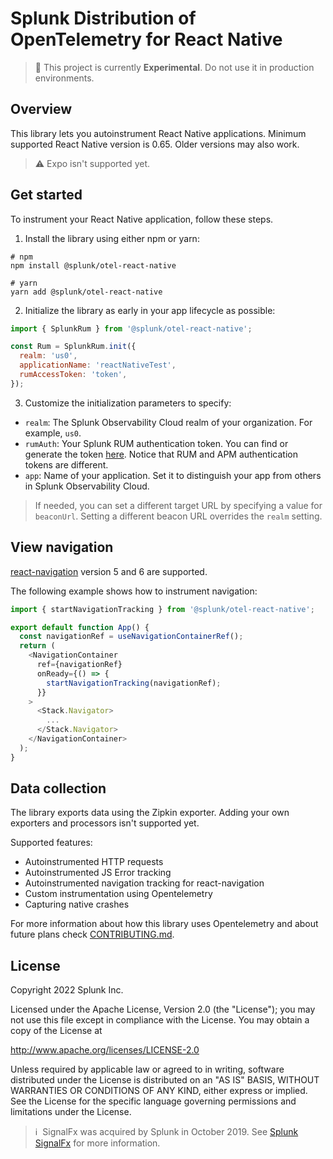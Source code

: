 # Splunk Distribution of OpenTelemetry for React Native

> :construction: This project is currently **Experimental**. Do not use it in production environments.

## Overview

This library lets you autoinstrument React Native applications. Minimum supported React Native version is 0.65. Older versions may also work.

> ⚠ Expo isn't supported yet.

## Get started

To instrument your React Native application, follow these steps.

1. Install the library using either npm or yarn:

```
# npm
npm install @splunk/otel-react-native

# yarn
yarn add @splunk/otel-react-native
```

2. Initialize the library as early in your app lifecycle as possible:

```js
import { SplunkRum } from '@splunk/otel-react-native';

const Rum = SplunkRum.init({
  realm: 'us0',
  applicationName: 'reactNativeTest',
  rumAccessToken: 'token',
});

```

3. Customize the initialization parameters to specify:

- `realm`: The Splunk Observability Cloud realm of your organization. For example, `us0`.
- `rumAuth`: Your Splunk RUM authentication token. You can find or generate the token [here](https://app.signalfx.com/o11y/#/organization/current?selectedKeyValue=sf_section:accesstokens). Notice that RUM and APM authentication tokens are different.
- `app`: Name of your application. Set it to distinguish your app from others in Splunk Observability Cloud.

> If needed, you can set a different target URL by specifying a value for `beaconUrl`. Setting a different beacon URL overrides the `realm` setting.

## View navigation

[react-navigation](https://github.com/react-navigation/react-navigation) version 5 and 6 are supported.

The following example shows how to instrument navigation:

```js
import { startNavigationTracking } from '@splunk/otel-react-native';

export default function App() {
  const navigationRef = useNavigationContainerRef();
  return (
    <NavigationContainer
      ref={navigationRef}
      onReady={() => {
        startNavigationTracking(navigationRef);
      }}
    >
      <Stack.Navigator>
        ...
      </Stack.Navigator>
    </NavigationContainer>
  );
}
```

## Data collection

The library exports data using the Zipkin exporter. Adding your own exporters and processors isn't supported yet.

Supported features:

- Autoinstrumented HTTP requests
- Autoinstrumented JS Error tracking
- Autoinstrumented navigation tracking for react-navigation
- Custom instrumentation using Opentelemetry
- Capturing native crashes

For more information about how this library uses Opentelemetry and about future plans check [CONTRIBUTING.md](CONTRIBUTING.md#Opentelemetry).

## License

Copyright 2022 Splunk Inc.

Licensed under the Apache License, Version 2.0 (the "License");
you may not use this file except in compliance with the License.
You may obtain a copy of the License at

http://www.apache.org/licenses/LICENSE-2.0

Unless required by applicable law or agreed to in writing,
software distributed under the License is distributed on an "AS IS" BASIS,
WITHOUT WARRANTIES OR CONDITIONS OF ANY KIND, either express or implied.
See the License for the specific language governing permissions and limitations under the License.

>ℹ️&nbsp;&nbsp;SignalFx was acquired by Splunk in October 2019. See [Splunk SignalFx](https://www.splunk.com/en_us/investor-relations/acquisitions/signalfx.html) for more information.
